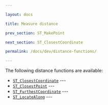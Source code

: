 ```yaml
---

layout: docs

title: Measure distance

prev_section: ST_MakePoint

next_section: ST_ClosestCoordinate

permalink: /docs/dev/distance-functions/

---
```


The following distance functions are available:

* [`ST_ClosestCoordinate`](../ST_ClosestCoordinate) --- 
* [`ST_ClosestPoint`](../ST_ClosestPoint) --- 
* [`ST_FurthestCoordinate`](../ST_FurthestCoordinate) --- 
* [`ST_LocateAlong`](../ST_LocateAlong) --- 
